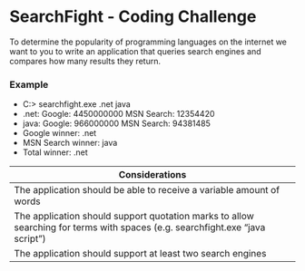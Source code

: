 # SearchFight - Coding Challenge

To determine the popularity of programming languages on the internet we want to you to write an application that queries search engines and compares how many results they return.

### Example
* C:\> searchfight.exe .net java
* .net: Google: 4450000000 MSN Search: 12354420
* java: Google: 966000000 MSN Search: 94381485
* Google winner: .net
* MSN Search winner: java
* Total winner: .net

| Considerations |
| ------ |
| The application should be able to receive a variable amount of words |
| The application should support quotation marks to allow searching for terms with spaces (e.g. searchfight.exe “java script”) |
| The application should support at least two search engines |
